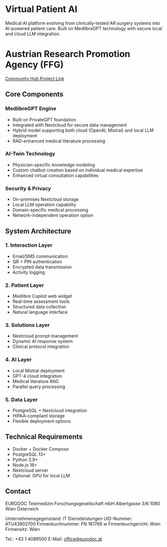 # Virtual Patient AI

Medical AI platform evolving from clinically-tested AR surgery systems into AI-powered patient care. Built on MedlibreGPT technology with secure local and cloud LLM integration.

# Austrian Research Promotion Agency (FFG)
[Community Hub Project Link](https://communityhub.tec-connect.at/participations/442979)

## Core Components

### MedlibreGPT Engine
- Built on PrivateGPT foundation
- Integrated with Nextcloud for secure data management
- Hybrid model supporting both cloud (OpenAI, Mistral) and local LLM deployment
- RAG-enhanced medical literature processing

### AI-Twin Technology
- Physician-specific knowledge modeling
- Custom chatbot creation based on individual medical expertise
- Enhanced virtual consultation capabilities

### Security & Privacy
- On-premises Nextcloud storage
- Local LLM operation capability
- Domain-specific medical processing
- Network-independent operation option

## System Architecture

### 1. Interaction Layer
- Email/SMS communication
- QR + PIN authentication
- Encrypted data transmission
- Activity logging

### 2. Patient Layer
- Medlibre Copilot web widget
- Real-time assessment tools
- Structured data collection
- Natural language interface

### 3. Solutions Layer
- Nextcloud prompt management
- Dynamic AI response system
- Clinical protocol integration

### 4. AI Layer
- Local Mistral deployment
- GPT-4 cloud integration
- Medical literature RAG
- Parallel query processing

### 5. Data Layer
- PostgreSQL + Nextcloud integration
- HIPAA-compliant storage
- Flexible deployment options

## Technical Requirements

- Docker + Docker Compose
- PostgreSQL 13+
- Python 3.9+
- Node.js 16+
- Nextcloud server
- Optional: GPU for local LLM

## Contact

EURODOC Telemedizin Forschungsgesellschaft mbH
Albertgasse 3/6
1080 Wien
Österreich

Unternehmensgegenstand: IT Dienstleistungen
UID-Nummer: ATU43902700
Firmenbuchnummer: FN 161768 w
Firmenbuchgericht: Wien
Firmensitz: Wien

Tel.: +43 1 4089500
E-Mail: office@eurodoc.at


